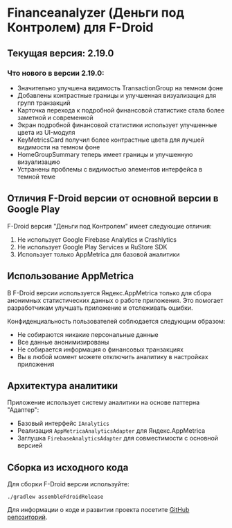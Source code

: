 # Financeanalyzer (Деньги под Контролем) для F-Droid

## Текущая версия: 2.19.0

### Что нового в версии 2.19.0:
- Значительно улучшена видимость TransactionGroup на темном фоне
- Добавлены контрастные границы и улучшенная визуализация для групп транзакций
- Карточка перехода к подробной финансовой статистике стала более заметной и современной
- Экран подробной финансовой статистики использует улучшенные цвета из UI-модуля
- KeyMetricsCard получил более контрастные цвета для лучшей видимости на темном фоне
- HomeGroupSummary теперь имеет границы и улучшенную визуализацию
- Устранены проблемы с видимостью элементов интерфейса в темной теме

## Отличия F-Droid версии от основной версии в Google Play

F-Droid версия "Деньги под Контролем" имеет следующие отличия:

1. Не использует Google Firebase Analytics и Crashlytics
2. Не использует Google Play Services и RuStore SDK
3. Использует только AppMetrica для базовой аналитики

## Использование AppMetrica

В F-Droid версии используется Яндекс.AppMetrica только для сбора анонимных статистических данных о работе приложения. Это помогает разработчикам улучшать приложение и отслеживать ошибки.

Конфиденциальность пользователей соблюдается следующим образом:
- Не собираются никакие персональные данные
- Все данные анонимизированы
- Не собирается информация о финансовых транзакциях
- Вы в любой момент можете отключить аналитику в настройках приложения

## Архитектура аналитики

Приложение использует систему аналитики на основе паттерна "Адаптер":
- Базовый интерфейс `IAnalytics`
- Реализация `AppMetricaAnalyticsAdapter` для Яндекс.AppMetrica
- Заглушка `FirebaseAnalyticsAdapter` для совместимости с основной версией

## Сборка из исходного кода

Для сборки F-Droid версии используйте:

```
./gradlew assembleFdroidRelease
```

Для информации о коде и развитии проекта посетите [GitHub репозиторий](https://github.com/davidbugayov/Financeanalyzer). 